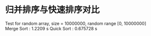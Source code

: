 # 归并排序与快速排序对比
Test for random array, size = 10000000, random range [0, 10000000]
Merge Sort : 1.2209 s
Quick Sort : 0.675728 s